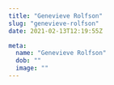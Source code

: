 ```yaml
---
title: "Genevieve Rolfson"
slug: "genevieve-rolfson"
date: 2021-02-13T12:19:55Z

meta:
  name: "Genevieve Rolfson"
  dob: ""
  image: ""
---
```


